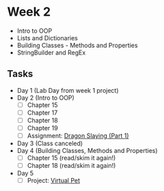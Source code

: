 # Week 2

- Intro to OOP
- Lists and Dictionaries
- Building Classes - Methods and Properties
- StringBuilder and RegEx

## Tasks

- Day 1 (Lab Day from week 1 project)
- Day 2 (Intro to OOP)
  - [ ] Chapter 15
  - [ ] Chapter 17
  - [ ] Chapter 18
  - [ ] Chapter 19
  - [ ] Assignment: [Dragon Slaying (Part 1)](assignments/01-dragon-slaying-pt1)
- Day 3 (Class canceled)
- Day 4 (Building Classes, Methods and Properties)
  - [ ] Chapter 15 (read/skim it again!)
  - [ ] Chapter 18 (read/skim it again!)
- Day 5
  - [ ] Project: [Virtual Pet](project-virtual-pet)

